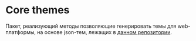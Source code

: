 # Core themes

Пакет, реализующий методы позволяющие генерировать темы для web-платформы, на основе json-тем, лежащих в [данном репозитории](https://github.com/salute-developers/theme-converter/tree/main/themes).
